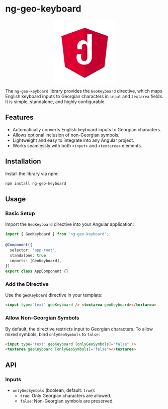 # ng-geo-keyboard

<p align="center">
  <img src="logo.png" alt="ng-inf-scroll logo" width="200" />
</p>

The `ng-geo-keyboard` library provides the `GeoKeyboard` directive, which maps English keyboard inputs to Georgian characters in `input` and `textarea` fields. It is simple, standalone, and highly configurable.

## Features

- Automatically converts English keyboard inputs to Georgian characters.
- Allows optional inclusion of non-Georgian symbols.
- Lightweight and easy to integrate into any Angular project.
- Works seamlessly with both `<input>` and `<textarea>` elements.

## Installation

Install the library via npm:

```bash
npm install ng-geo-keyboard
```

## Usage

### Basic Setup

Import the `GeoKeyboard` directive into your Angular application:

```typescript
import { GeoKeyboard } from 'ng-geo-keyboard';

@Component({
  selector: 'app-root',
  standalone: true,
  imports: [GeoKeyboard],
})
export class AppComponent {}
```

### Add the Directive

Use the `geoKeyboard` directive in your template:

```html
<input type="text" geoKeyboard /> <textarea geoKeyboard></textarea>
```

### Allow Non-Georgian Symbols

By default, the directive restricts input to Georgian characters. To allow mixed symbols, bind `onlyGeoSymbols` to `false`:

```html
<input type="text" geoKeyboard [onlyGeoSymbols]="false" />
<textarea geoKeyboard [onlyGeoSymbols]="false"></textarea>
```

## API

### Inputs

- `onlyGeoSymbols` (boolean, default: `true`):
  - `true`: Only Georgian characters are allowed.
  - `false`: Non-Georgian symbols are preserved.

